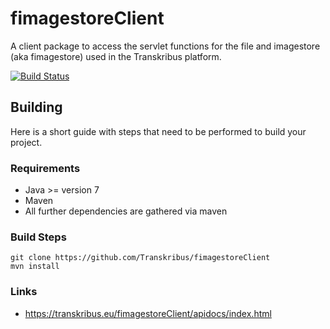 # fimagestoreClient
A client package to access the servlet functions for the file and imagestore (aka fimagestore) used in the Transkribus platform.

[![Build Status](http://dbis-halvar.uibk.ac.at/jenkins/buildStatus/icon?job=fimagestoreClient)](http://dbis-halvar.uibk.ac.at/jenkins/job/fimagestoreClient)

## Building
Here is a short guide with steps that need to be performed
to build your project.

### Requirements
- Java >= version 7
- Maven
- All further dependencies are gathered via maven

### Build Steps
```
git clone https://github.com/Transkribus/fimagestoreClient
mvn install
```

### Links
- https://transkribus.eu/fimagestoreClient/apidocs/index.html
